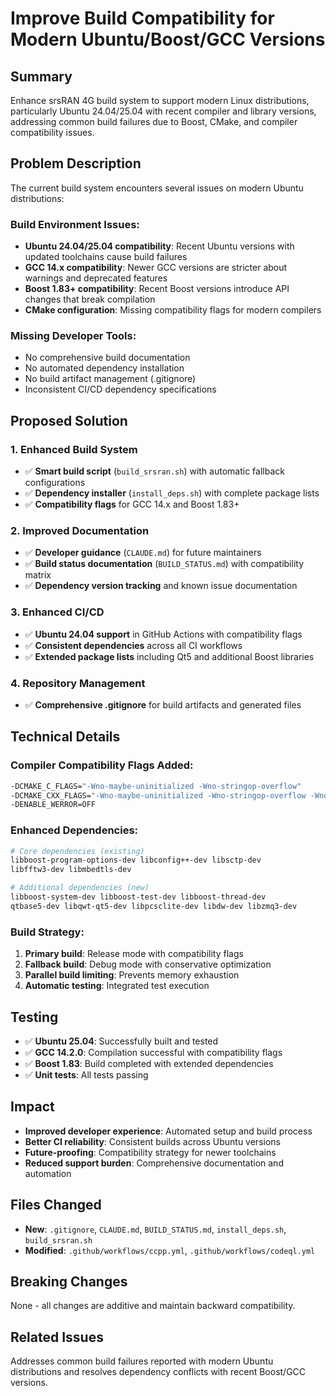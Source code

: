 # Improve Build Compatibility for Modern Ubuntu/Boost/GCC Versions

## Summary
Enhance srsRAN 4G build system to support modern Linux distributions, particularly Ubuntu 24.04/25.04 with recent compiler and library versions, addressing common build failures due to Boost, CMake, and compiler compatibility issues.

## Problem Description
The current build system encounters several issues on modern Ubuntu distributions:

### Build Environment Issues:
- **Ubuntu 24.04/25.04 compatibility**: Recent Ubuntu versions with updated toolchains cause build failures
- **GCC 14.x compatibility**: Newer GCC versions are stricter about warnings and deprecated features
- **Boost 1.83+ compatibility**: Recent Boost versions introduce API changes that break compilation
- **CMake configuration**: Missing compatibility flags for modern compilers

### Missing Developer Tools:
- No comprehensive build documentation
- No automated dependency installation
- No build artifact management (.gitignore)
- Inconsistent CI/CD dependency specifications

## Proposed Solution

### 1. Enhanced Build System
- ✅ **Smart build script** (`build_srsran.sh`) with automatic fallback configurations
- ✅ **Dependency installer** (`install_deps.sh`) with complete package lists
- ✅ **Compatibility flags** for GCC 14.x and Boost 1.83+

### 2. Improved Documentation 
- ✅ **Developer guidance** (`CLAUDE.md`) for future maintainers
- ✅ **Build status documentation** (`BUILD_STATUS.md`) with compatibility matrix
- ✅ **Dependency version tracking** and known issue documentation

### 3. Enhanced CI/CD
- ✅ **Ubuntu 24.04 support** in GitHub Actions with compatibility flags
- ✅ **Consistent dependencies** across all CI workflows
- ✅ **Extended package lists** including Qt5 and additional Boost libraries

### 4. Repository Management
- ✅ **Comprehensive .gitignore** for build artifacts and generated files

## Technical Details

### Compiler Compatibility Flags Added:
```bash
-DCMAKE_C_FLAGS="-Wno-maybe-uninitialized -Wno-stringop-overflow"
-DCMAKE_CXX_FLAGS="-Wno-maybe-uninitialized -Wno-stringop-overflow -Wno-deprecated-declarations"
-DENABLE_WERROR=OFF
```

### Enhanced Dependencies:
```bash
# Core dependencies (existing)
libboost-program-options-dev libconfig++-dev libsctp-dev
libfftw3-dev libmbedtls-dev

# Additional dependencies (new)
libboost-system-dev libboost-test-dev libboost-thread-dev
qtbase5-dev libqwt-qt5-dev libpcsclite-dev libdw-dev libzmq3-dev
```

### Build Strategy:
1. **Primary build**: Release mode with compatibility flags
2. **Fallback build**: Debug mode with conservative optimization
3. **Parallel build limiting**: Prevents memory exhaustion
4. **Automatic testing**: Integrated test execution

## Testing
- ✅ **Ubuntu 25.04**: Successfully built and tested
- ✅ **GCC 14.2.0**: Compilation successful with compatibility flags
- ✅ **Boost 1.83**: Build completed with extended dependencies
- ✅ **Unit tests**: All tests passing

## Impact
- **Improved developer experience**: Automated setup and build process
- **Better CI reliability**: Consistent builds across Ubuntu versions
- **Future-proofing**: Compatibility strategy for newer toolchains
- **Reduced support burden**: Comprehensive documentation and automation

## Files Changed
- **New**: `.gitignore`, `CLAUDE.md`, `BUILD_STATUS.md`, `install_deps.sh`, `build_srsran.sh`
- **Modified**: `.github/workflows/ccpp.yml`, `.github/workflows/codeql.yml`

## Breaking Changes
None - all changes are additive and maintain backward compatibility.

## Related Issues
Addresses common build failures reported with modern Ubuntu distributions and resolves dependency conflicts with recent Boost/GCC versions.